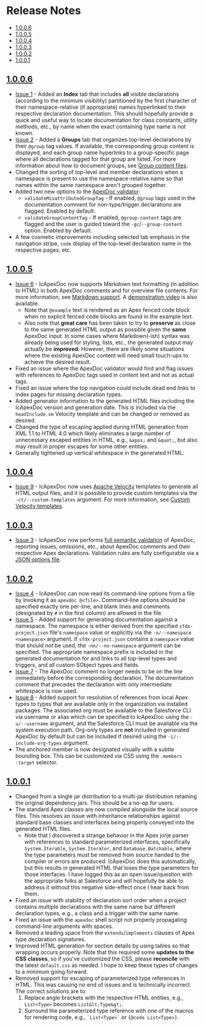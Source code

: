 # Release Notes

* [1.0.0.6](#1006)
* [1.0.0.5](#1005)
* [1.0.0.4](#1004)
* [1.0.0.3](#1003)
* [1.0.0.2](#1002)
* [1.0.0.1](#1001)

## [1.0.0.6](https://github.com/SCWells72/IcApexDoc/releases/tag/1.0.0.6)

* [Issue 1](https://github.com/SCWells72/IcApexDoc/issues/1) - Added an **Index** tab that includes **all** visible declarations (according to the minimum visibility) partitioned by the first character of their namespace-relative (if appropriate) names hyperlinked to their respective declaration documentation. This should hopefully provide a quick and useful way to locate documentation for class constants, utility methods, etc., by name when the exact containing type name is not known.
* [Issue 2](https://github.com/SCWells72/IcApexDoc/issues/2) - Added a **Groups** tab that organizes top-level declarations by their `@group` tag values. If available, the corresponding group content is displayed, and each group name hyperlinks to a group-specific page where all declarations tagged for that group are listed. For more information about how to document groups, see [Group content files](README.md#group-content-files).
* Changed the sorting of top-level and member declarations when a namespace is present to use the namespace-relative name so that names within the same namespace aren't grouped together.
* Added two new options to the [ApexDoc validator](README.md#validator-options-file):
  * `validateMisattributedGroupTag` - If enabled, `@group` tags used in the documentation comment for non-type/trigger declarations are flagged. Enabled by default.
  * `validateGroupContentTag` - If enabled, `@group-content` tags are flagged and the user is guided toward the `-gc`/`--group-content` option. Enabled by default.
* A few cosmetic improvements including selected tab emphasis in the navigation stripe, `code` display of the top-level declaration name in the respective pages, etc.

## [1.0.0.5](https://github.com/SCWells72/IcApexDoc/releases/tag/1.0.0.5)

* [Issue 6](https://github.com/SCWells72/IcApexDoc/issues/6) - IcApexDoc now supports Markdown text formatting (in addition to HTML) in both ApexDoc comments and for overview file contents. For more information, see [Markdown support](README.md#markdown-support). A [demonstration video](https://youtu.be/gyvZaho-lD0) is also available.
  * Note that `@example` text is rendered as an Apex fenced code block when no explicit fenced code blocks are found in the example text.
  * Also note that **great care** has been taken to try to **preserve** as close to the same generated HTML output as possible given the **same** ApexDoc input. In some cases where Markdown(-ish) syntax was already being used for styling, lists, etc., the generated output may actually be **improved**. However, there are likely some situations where the existing ApexDoc content will need small touch-ups to achieve the desired result.
* Fixed an issue where the ApexDoc validator would find and flag issues with references to ApexDoc tags used in content text and not as actual tags.
* Fixed an issue where the top navigation could include dead end links to index pages for missing declaration types.
* Added generator information to the generated HTML files including the IcApexDoc version and generation date. This is included via the `headInclude.vm` Velocity template and can be changed or removed as desired.
* Changed the type of escaping applied during HTML generation from XML 1.1 to HTML 4.0 which likely eliminates a large number of unnecessary escaped entities in HTML, e.g., `&apos;` and `&quot;`, but also may result in proper escapes for some other entities.
* Generally tightened up vertical whitespace in the generated HTML.

## [1.0.0.4](https://github.com/SCWells72/IcApexDoc/releases/tag/1.0.0.4)

* [Issue 9](https://github.com/SCWells72/IcApexDoc/issues/9) - IcApexDoc now uses [Apache Velocity](https://velocity.apache.org/) templates to generate all HTML output files, and it is possible to provide custom templates via the `-ct/--custom-templates` argument. For more information, see [Custom Velocity templates](README.md#custom-velocity-templates).

## [1.0.0.3](https://github.com/SCWells72/IcApexDoc/releases/tag/1.0.0.3)

* [Issue 3](https://github.com/SCWells72/IcApexDoc/issues/3) - IcApexDoc now performs [full semantic validation](README.md#validation) of ApexDoc, reporting issues, omissions, etc., about ApexDoc comments and their respective Apex declarations. Validation rules are fully configurable via a [JSON options file](README.md#validator-options-file).

## [1.0.0.2](https://github.com/SCWells72/IcApexDoc/releases/tag/1.0.0.2)

* [Issue 4](https://github.com/SCWells72/IcApexDoc/issues/4) - IcApexDoc can now read its command-line options from a file by invoking it as `apexdoc @<file>`. Command-line options should be specified exactly one per-line, and blank lines and comments (designated by `#` in the first column) are allowed in the file.
* [Issue 5](https://github.com/SCWells72/IcApexDoc/issues/5) - Added support for generating documentation against a namespace. The namespace is either derived from the specified `sfdx-project.json` file's `namespace` value or explicitly via the `-n/--namespace <namespace>` argument. If `sfdx-project.json` contains a `namespace` value that should _not_ be used, the `-nn/--no-namespace` argument can be specified. The appropriate namespace prefix is included in the generated documentation for and links to all top-level types and triggers, and all custom SObject types and fields. 
* [Issue 7](https://github.com/SCWells72/IcApexDoc/issues/7) - The ApexDoc comment no longer needs to be on the line immediately before the corresponding declaration. The documentation comment that precedes the declaration with only intermediate whitespace is now used.
* [Issue 8](https://github.com/SCWells72/IcApexDoc/issues/8) - Added support for resolution of references from local Apex types to types that are available only in the organization via installed packages. The associated org must be available to the Salesforce CLI via username or alias which can be specified to IcApexDoc using the `-u/--username` argument, and the Salesforce CLI must be available via the system execution path. Org-only types are **not** included in generated ApexDoc by default but can be included if desired using the `-i/--include-org-types` argument.
* The anchored member is now designated visually with a subtle bounding box. This can be customized via CSS using the `.members :target` selector.

## [1.0.0.1](https://github.com/SCWells72/IcApexDoc/releases/tag/1.0.0.1)

* Changed from a single jar distribution to a multi-jar distribution retaining the original dependency jars. This should be a no-op for users.
* The standard Apex classes are now compiled alongside the local source files. This resolves an issue with inheritance relationships against standard base classes and interfaces being properly conveyed into the generated HTML files.
  * Note that I discovered a strange behavior in the Apex jorje parser with references to standard parameterized interfaces, specifically `System.Iterable`, `System.Iterator`, and `Database.Batchable`, where the type parameters must be removed from source handed to the compiler or errors are produced. IcApexDoc does this automatically, but this results in generated HTML that loses the type parameters for those interfaces. I have logged this as an open issue/question with the appropriate folks at Salesforce and will hopefully be able to address it without this negative side-effect once I hear back from them.
* Fixed an issue with stability of declaration sort order when a project contains multiple declarations with the same name but different declaration types, e.g., a class and a trigger with the same name.
* Fixed an issue with the `apexdoc` shell script not properly propagating command-line arguments with spaces.
* Removed a leading space from the `extends`/`implements` clauses of Apex type declaration signatures.
* Improved HTML generation for section details by using tables so that wrapping occurs properly. Note that this required some **updates to the CSS classes**, so if you've customized the CSS, please **reconcile** with the latest `default.css` as needed. I hope to keep these types of changes to a minimum going forward.
* Removed support for escaping of parameterized type references in HTML. This was causing no end of issues and is technically incorrect. The correct solutions are to:
  1. Replace angle brackets with the respective HTML entities, e.g., `List<Type>` becomes `List&lt;Type&gt;`.
  2. Surround the parameterized type reference with one of the macros for rendering code, e.g., <code>&#96;List&lt;Type&gt;&#96;</code> or `{@code List<Type>}`.
